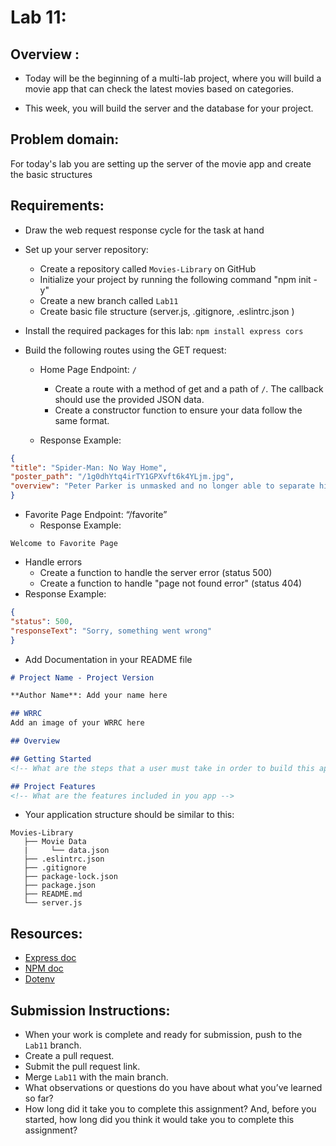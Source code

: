 # Lab 11:

## Overview :
- Today will be the beginning of a multi-lab project, where you will build a movie app that can check the latest movies based on categories. 

- This week, you will build the server and the database for your project.

## Problem domain:
For today's lab you are setting up the server of the movie app and create the basic structures 

## Requirements:
- Draw the web request response cycle for the task at hand
- Set up your server repository: 
  - Create a repository called `Movies-Library` on GitHub
  - Initialize your project by running the following command "npm init -y"
  - Create a new branch called `Lab11`
  - Create basic file structure (server.js, .gitignore, .eslintrc.json )

- Install the required packages for this lab: `npm install express cors`
- Build the following routes using the GET request:
  - Home Page Endpoint: `/`
    - Create a route with a method of get and a path of `/`. The callback should use the provided JSON data. 
    - Create a constructor function to ensure your data follow the same format.
  
   - Response Example: 
```json
{
"title": "Spider-Man: No Way Home",
"poster_path": "/1g0dhYtq4irTY1GPXvft6k4YLjm.jpg",
"overview": "Peter Parker is unmasked and no longer able to separate his normal life from the high-stakes of being a super-hero. When he asks for help from Doctor Strange the stakes become even more dangerous, forcing him to discover what it truly means to be Spider-Man."
}
```
 - Favorite Page Endpoint: “/favorite”
     - Response Example: 
```
Welcome to Favorite Page
```

- Handle errors
  - Create a function to handle the server error (status 500)
  - Create a function to handle "page not found error"  (status 404)
 - Response Example: 
```json
{
"status": 500,
"responseText": "Sorry, something went wrong"
}
```
- Add Documentation in your README file
```markdown
# Project Name - Project Version

**Author Name**: Add your name here

## WRRC
Add an image of your WRRC here

## Overview

## Getting Started
<!-- What are the steps that a user must take in order to build this app on their own machine and get it running? -->

## Project Features
<!-- What are the features included in you app -->
```


- Your application structure should be similar to this:
```
Movies-Library
   ├── Movie Data
   |     └── data.json
   ├── .eslintrc.json
   ├── .gitignore
   ├── package-lock.json
   ├── package.json
   ├── README.md
   └── server.js
```

## Resources:
* [Express doc](http://expressjs.com/en/4x/api.html)
* [NPM doc](https://docs.npmjs.com/)
* [Dotenv](https://www.npmjs.com/package/dotenv)


## Submission Instructions:
- When your work is complete and ready for submission, push to the `Lab11` branch.
- Create a pull request.
- Submit the pull request link.
- Merge `Lab11` with the main branch.
- What observations or questions do you have about what you’ve learned so far?
- How long did it take you to complete this assignment? And, before you started, how long did you think it would take you to complete this assignment?